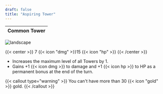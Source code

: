 ```yaml
---
draft: false
title: "Aspiring Tower"
---
```

|   Common Tower |
|--------|

![landscape](/images/towers/towerS_75.png)

{{< center >}}
7 {{< icon "dmg" >}}15 {{< icon "hp" >}}
{{< /center >}}

* Increases the maximum level of all Towers by 1.
* Gains +1 {{< icon dmg >}} to damage and +1 {{< icon hp >}} to HP as a permanent bonus at the end of the turn.

{{< callout type="warning" >}}
You can't have more than 30 {{< icon "gold" >}} gold.
{{< /callout >}}
